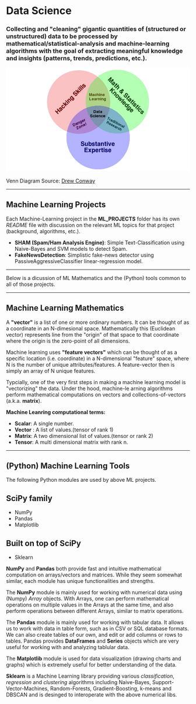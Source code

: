 # Data Science

### Collecting and "cleaning" gigantic quantities of (structured or unstructured) data to be processed by mathematical/statistical-analysis and machine-learning algorithms with the goal of extracting meaningful knowledge and insights (patterns, trends, predictions, etc.).

![DataScienceVenn](https://raw.githubusercontent.com/bfanselow/DataScience/master/data_science_venn.jpg)

Venn Diagram Source: [Drew Conway](http://drewconway.com/zia/2013/3/26/the-data-science-venn-diagram)

---

## Machine Learning Projects
Each Machine-Learning project in the **ML_PROJECTS** folder has its own *README* file with discussion on the relevant ML topics for that project (background, algorithms, etc.). 
 * **SHAM (Spam/Ham Analysis Engine)**: Simple Text-Classification using Naive-Bayes and SVM models to detect Spam.
 * **FakeNewsDetection**: Simplistic fake-news detector using PassiveAggressiveClassifier linear-regression model. 

---
Below is a dicussion of ML Mathematics and the (Python) tools common to all of those projects. 

---
## Machine Learning Mathematics 
A **"vector"** is a list of one or more ordinary numbers. It can be thought of as a coordinate in an N-dimesional space. Mathematically this (Euclidean vector) represents line from the "origin" of that space to that coordinate where the origin is the zero-point of all dimensions.

Machine learning uses **"feature vectors"** which can be thought of as a specific location (i.e. coordinate) in a N-dimensional "feature" space, where N is the number of unique attributes/features.  A feature-vector then is simply an array of N unique features.

Typcially, one of the very first steps in making a machine learning model is "vectorizing" the data. Under the hood, machine-le
arning algorithms perform mathematical computations on vectors and collections-of-vectors (a.k.a. **matrix**).

**Machine Leanring computational terms:**
 * **Scalar**: A single number.
 * **Vector** : A list of values.(tensor of rank 1)
 * **Matrix**: A two dimensional list of values.(tensor or rank 2)
 * **Tensor**: A multi dimensional matrix with rank n.

---
## (Python) Machine Learning Tools 

The following Python modules are used by above ML projects. 
 ## SciPy family
 * NumPy 
 * Pandas   
 * Matplotlib
 ## Built on top of SciPy
   * Sklearn 

**NumPy** and **Pandas** both provide fast and intuitive mathematical computation on arrays/vectors and matrices. While they seem somewhat similar, each module has unique functionalities and strengths. 

The **NumPy** module is mainly used for working with numerical data using (Numpy) *Array* objects. With Arrays, one can perform mathematical operations on multiple values in the Arrays at the same time, and also perform operations between different Arrays, similar to matrix operations.

The **Pandas** module is mainly used for working with tabular data. It allows us to work with data in table form, such as in CSV or SQL database formats. We can also create tables of our own, and edit or add columns or rows to tables. Pandas provides **DataFrames** and **Series** objects which are very useful for working with and analyzing tablular data.

The **Matplotlib** module is used for data visualization (drawing charts and graphs) which is extremely useful for better understanding of the data.

**Sklearn** is a Machine Learning library providing various *classification*, *regression* and *clustering* algorithms including Naive-Bayes, Support-Vector-Machines, Random-Forests, Gradient-Boosting, k-means and DBSCAN and is desinged to interoperate with the above numerical libs.

